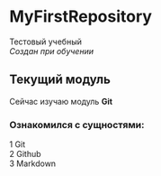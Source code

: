 # MyFirstRepository
Тестовый учебный  
*Создан при обучении*

## Текущий модуль
Сейчас изучаю модуль **Git**   
### Ознакомился с сущностями:
1 Git  
2 Github  
3 Markdown  
